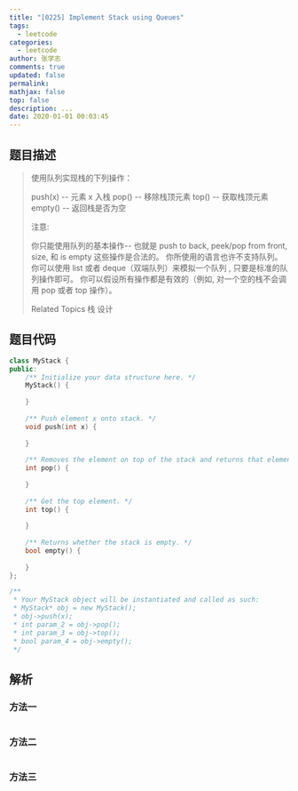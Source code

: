```yaml
---
title: "[0225] Implement Stack using Queues"
tags:
  - leetcode
categories:
  - leetcode
author: 张学志
comments: true
updated: false
permalink:
mathjax: false
top: false
description: ...
date: 2020-01-01 00:03:45
---
```


## 题目描述

> 使用队列实现栈的下列操作： 
> 
> 
> push(x) -- 元素 x 入栈 
> pop() -- 移除栈顶元素 
> top() -- 获取栈顶元素 
> empty() -- 返回栈是否为空 
> 
> 
> 注意: 
> 
> 
> 你只能使用队列的基本操作-- 也就是 push to back, peek/pop from front, size, 和 is empty 这些操作是合法的。 
> 你所使用的语言也许不支持队列。 你可以使用 list 或者 deque（双端队列）来模拟一个队列 , 只要是标准的队列操作即可。 
> 你可以假设所有操作都是有效的（例如, 对一个空的栈不会调用 pop 或者 top 操作）。 
> 
> Related Topics 栈 设计

## 题目代码

```cpp
class MyStack {
public:
    /** Initialize your data structure here. */
    MyStack() {
        
    }
    
    /** Push element x onto stack. */
    void push(int x) {
        
    }
    
    /** Removes the element on top of the stack and returns that element. */
    int pop() {
        
    }
    
    /** Get the top element. */
    int top() {
        
    }
    
    /** Returns whether the stack is empty. */
    bool empty() {
        
    }
};

/**
 * Your MyStack object will be instantiated and called as such:
 * MyStack* obj = new MyStack();
 * obj->push(x);
 * int param_2 = obj->pop();
 * int param_3 = obj->top();
 * bool param_4 = obj->empty();
 */
```

## 解析

### 方法一

```cpp

```

### 方法二

```cpp

```

### 方法三

```cpp

```

